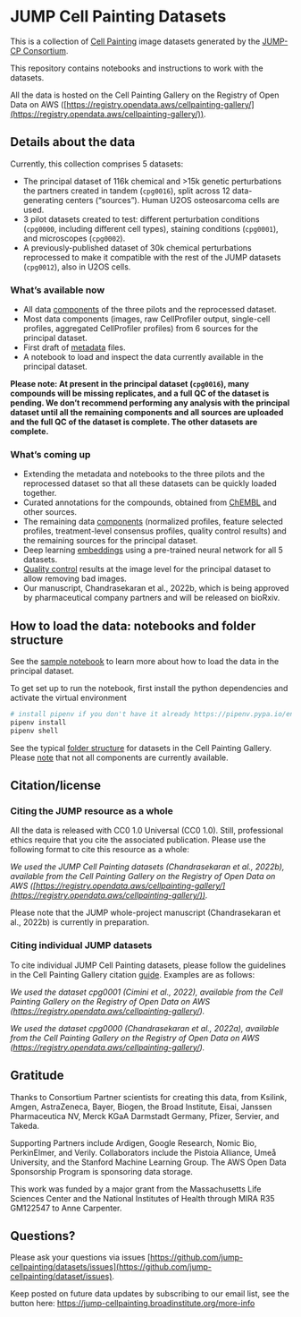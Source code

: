 # JUMP Cell Painting Datasets

This is a collection of [Cell Painting](https://jump-cellpainting.broadinstitute.org/cell-painting) image datasets generated by the [JUMP-CP Consortium](https://jump-cellpainting.broadinstitute.org/).

This repository contains notebooks and instructions to work with the datasets.

All the data is hosted on the Cell Painting Gallery on the Registry of Open Data on AWS ([https://registry.opendata.aws/cellpainting-gallery/](https://registry.opendata.aws/cellpainting-gallery/)).

## Details about the data

Currently, this collection comprises 5 datasets:

- The principal dataset of 116k chemical and >15k genetic perturbations the partners created in tandem (`cpg0016`), split across 12 data-generating centers (“sources”). Human U2OS osteosarcoma cells are used.
- 3 pilot datasets created to test: different perturbation conditions (`cpg0000`, including different cell types), staining conditions (`cpg0001`), and microscopes (`cpg0002`).
- A previously-published dataset of 30k chemical perturbations reprocessed to make it compatible with the rest of the JUMP datasets (`cpg0012`), also in U2OS cells.

### What’s available now

- All data [components](https://github.com/broadinstitute/cellpainting-gallery/blob/main/folder_structure.md) of the three pilots and the reprocessed dataset.
- Most data components (images, raw CellProfiler output, single-cell profiles, aggregated CellProfiler profiles) from 6 sources for the principal dataset.
- First draft of [metadata](metadata/README.md) files.
- A notebook to load and inspect the data currently available in the principal dataset.

**Please note: At present in the principal dataset (`cpg0016`), many compounds will be missing replicates, and a full QC of the dataset is pending. We don’t recommend performing any analysis with the principal dataset until all the remaining components and all sources are uploaded and the full QC of the dataset is complete. The other datasets are complete.**

### What’s coming up

- Extending the metadata and notebooks to the three pilots and the reprocessed dataset so that all these datasets can be quickly loaded together.
- Curated annotations for the compounds, obtained from [ChEMBL](https://www.ebi.ac.uk/chembl/) and other sources.
- The remaining data [components](https://github.com/broadinstitute/cellpainting-gallery/blob/main/folder_structure.md) (normalized profiles, feature selected profiles, treatment-level consensus profiles, quality control results) and the remaining sources for the principal dataset.
- Deep learning [embeddings](https://tfhub.dev/google/imagenet/efficientnet_v2_imagenet1k_s/feature_vector/2) using a pre-trained neural network for all 5 datasets.
- [Quality control](https://github.com/broadinstitute/cellpainting-gallery/blob/main/folder_structure.md#quality_control-folder-structure) results at the image level for the principal dataset to allow removing bad images.
- Our manuscript, Chandrasekaran et al., 2022b, which is being approved by pharmaceutical company partners and will be released on bioRxiv.

## How to load the data: notebooks and folder structure

See the [sample notebook](sample_notebook.ipynb) to learn more about how to load the data in the principal dataset.

To get set up to run the notebook, first install the python dependencies and activate the virtual environment

   ```bash
   # install pipenv if you don't have it already https://pipenv.pypa.io/en/latest/#install-pipenv-today
   pipenv install
   pipenv shell
   ```

See the typical [folder structure](https://github.com/broadinstitute/cellpainting-gallery/blob/main/folder_structure.md) for datasets in the Cell Painting Gallery.
Please [note](README.md#whats-available-now) that not all components are currently available.

## Citation/license

### Citing the JUMP resource as a whole

All the data is released with CC0 1.0 Universal (CC0 1.0).
Still, professional ethics require that you cite the associated publication.
Please use the following format to cite this resource as a whole:

_We used the JUMP Cell Painting datasets (Chandrasekaran et al., 2022b), available from the Cell Painting Gallery on the Registry of Open Data on AWS ([https://registry.opendata.aws/cellpainting-gallery/](https://registry.opendata.aws/cellpainting-gallery/))._

Please note that the JUMP whole-project manuscript (Chandrasekaran et al., 2022b) is currently in preparation.

### Citing individual JUMP datasets

To cite individual JUMP Cell Painting datasets, please follow the guidelines in the Cell Painting Gallery citation [guide](https://github.com/broadinstitute/cellpainting-gallery/#citationlicense).
Examples are as follows:

_We used the dataset cpg0001 (Cimini et al., 2022), available from the Cell Painting Gallery on the Registry of Open Data on AWS (https://registry.opendata.aws/cellpainting-gallery/)._

_We used the dataset cpg0000 (Chandrasekaran et al., 2022a), available from the Cell Painting Gallery on the Registry of Open Data on AWS (https://registry.opendata.aws/cellpainting-gallery/)._

## Gratitude 

Thanks to Consortium Partner scientists for creating this data, from Ksilink, Amgen, AstraZeneca, Bayer, Biogen, the Broad Institute, Eisai, Janssen Pharmaceutica NV, Merck KGaA Darmstadt Germany, Pfizer, Servier, and Takeda.

Supporting Partners include Ardigen, Google Research, Nomic Bio, PerkinElmer, and Verily. Collaborators include the Pistoia Alliance, Umeå University, and the Stanford Machine Learning Group. The AWS Open Data Sponsorship Program is sponsoring data storage.

This work was funded by a major grant from the Massachusetts Life Sciences Center and the National Institutes of Health through MIRA R35 GM122547 to Anne Carpenter.

## Questions?

Please ask your questions via issues [https://github.com/jump-cellpainting/datasets/issues](https://github.com/jump-cellpainting/dataset/issues).

Keep posted on future data updates by subscribing to our email list, see the button here: https://jump-cellpainting.broadinstitute.org/more-info
